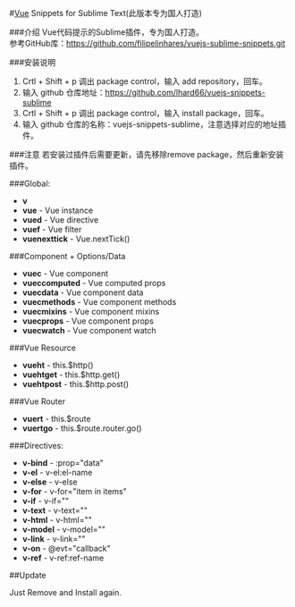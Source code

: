 #[Vue](http:www.vuejs.org) Snippets for Sublime Text(此版本专为国人打造)

###介绍
Vue代码提示的Sublime插件，专为国人打造。  
参考GitHub库：https://github.com/filipelinhares/vuejs-sublime-snippets.git  

###安装说明
1. Crtl + Shift + p 调出 package control，输入 add repository，回车。  
2. 输入 github 仓库地址：https://github.com/lhard66/vuejs-snippets-sublime  
3. Crtl + Shift + p 调出 package control，输入 install package，回车。  
4. 输入 github 仓库的名称：vuejs-snippets-sublime，注意选择对应的地址插件。  

###注意
若安装过插件后需要更新，请先移除remove package，然后重新安装插件。

###Global:

* **v**
* **vue** - Vue instance
* **vued** - Vue directive
* **vuef** - Vue filter
* **vuenexttick** - Vue.nextTick()

###Component + Options/Data

* **vuec** - Vue component
* **vueccomputed** - Vue computed props
* **vuecdata** - Vue component data
* **vuecmethods** - Vue component methods
* **vuecmixins** - Vue component mixins
* **vuecprops** - Vue component props
* **vuecwatch** - Vue component watch

###Vue Resource

* **vueht** - this.$http()
* **vuehtget** - this.$http.get()
* **vuehtpost** - this.$http.post()

###Vue Router
* **vuert** - this.$route
* **vuertgo** - this.$route.router.go()

###Directives:

* **v-bind** - :prop="data"
* **v-el** - v-el:el-name
* **v-else** - v-else
* **v-for** - v-for="item in items"
* **v-if** - v-if=""
* **v-text** - v-text=""
* **v-html** - v-html=""
* **v-model** - v-model=""
* **v-link** - v-link=""
* **v-on** - @evt="callback"
* **v-ref** - v-ref:ref-name

##Update

Just Remove and Install again.

